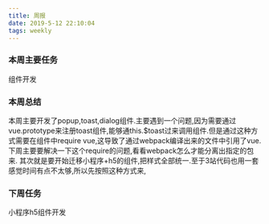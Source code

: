 ```yaml
---
title: 周报
date: 2019-5-12 22:10:04
tags: weekly
---
```


### 本周主要任务

组件开发

### 本周总结

本周主要开发了popup,toast,dialog组件.主要遇到一个问题,因为需要通过vue.prototype来注册toast组件,能够通this.$toast过来调用组件.但是通过这种方式需要在组件中require vue,这导致了通过webpack编译出来的文件中引用了vue.下周主要要解决一下这个require的问题,看看webpack怎么才能分离出指定的包来.
其次就是要开始迁移小程序+h5的组件,把样式全部统一.至于3站代码也用一套感觉时间有点不太够,所以先按照这种方式来,

### 下周任务

小程序h5组件开发